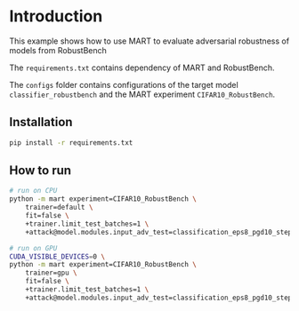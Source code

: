 # Introduction

This example shows how to use MART to evaluate adversarial robustness of models from RobustBench

The `requirements.txt` contains dependency of MART and RobustBench.

The `configs` folder contains configurations of the target model `classifier_robustbench` and the MART experiment `CIFAR10_RobustBench`.

## Installation

```bash
pip install -r requirements.txt
```

## How to run

```bash
# run on CPU
python -m mart experiment=CIFAR10_RobustBench \
	trainer=default \
	fit=false \
	+trainer.limit_test_batches=1 \
	+attack@model.modules.input_adv_test=classification_eps8_pgd10_step1

# run on GPU
CUDA_VISIBLE_DEVICES=0 \
python -m mart experiment=CIFAR10_RobustBench \
	trainer=gpu \
	fit=false \
	+trainer.limit_test_batches=1 \
	+attack@model.modules.input_adv_test=classification_eps8_pgd10_step1
```
